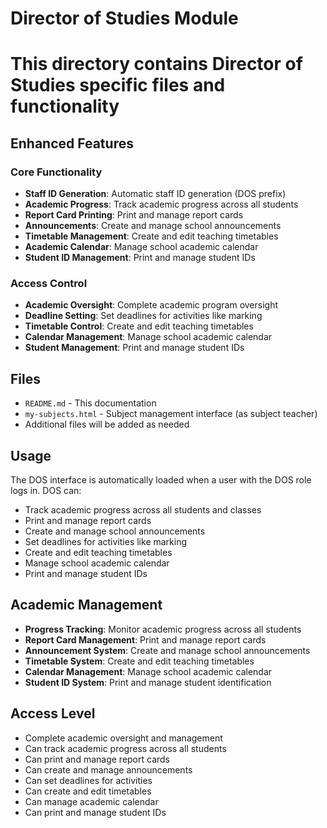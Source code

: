# Director of Studies Module
# This directory contains Director of Studies specific files and functionality

## Enhanced Features

### Core Functionality
- **Staff ID Generation**: Automatic staff ID generation (DOS prefix)
- **Academic Progress**: Track academic progress across all students
- **Report Card Printing**: Print and manage report cards
- **Announcements**: Create and manage school announcements
- **Timetable Management**: Create and edit teaching timetables
- **Academic Calendar**: Manage school academic calendar
- **Student ID Management**: Print and manage student IDs

### Access Control
- **Academic Oversight**: Complete academic program oversight
- **Deadline Setting**: Set deadlines for activities like marking
- **Timetable Control**: Create and edit teaching timetables
- **Calendar Management**: Manage school academic calendar
- **Student Management**: Print and manage student IDs

## Files
- `README.md` - This documentation
- `my-subjects.html` - Subject management interface (as subject teacher)
- Additional files will be added as needed

## Usage

The DOS interface is automatically loaded when a user with the DOS role logs in. DOS can:
- Track academic progress across all students and classes
- Print and manage report cards
- Create and manage school announcements
- Set deadlines for activities like marking
- Create and edit teaching timetables
- Manage school academic calendar
- Print and manage student IDs

## Academic Management

- **Progress Tracking**: Monitor academic progress across all students
- **Report Card Management**: Print and manage report cards
- **Announcement System**: Create and manage school announcements
- **Timetable System**: Create and edit teaching timetables
- **Calendar Management**: Manage school academic calendar
- **Student ID System**: Print and manage student identification

## Access Level
- Complete academic oversight and management
- Can track academic progress across all students
- Can print and manage report cards
- Can create and manage announcements
- Can set deadlines for activities
- Can create and edit timetables
- Can manage academic calendar
- Can print and manage student IDs
